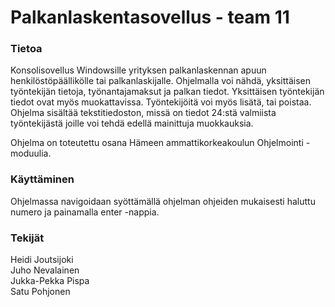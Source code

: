# Palkanlaskentasovellus - team 11
### Tietoa
Konsolisovellus Windowsille yrityksen palkanlaskennan apuun henkilöstöpäällikölle tai palkanlaskijalle. 
Ohjelmalla voi nähdä, yksittäisen työntekijän tietoja, työnantajamaksut ja palkan tiedot. 
Yksittäisen työntekijän tiedot ovat myös muokattavissa. Työntekijöitä voi myös lisätä, tai poistaa.
Ohjelma sisältää tekstitiedoston, missä on tiedot 24:stä valmiista työntekijästä joille voi tehdä edellä mainittuja muokkauksia.

Ohjelma on toteutettu osana Hämeen ammattikorkeakoulun Ohjelmointi -moduulia.

### Käyttäminen
Ohjelmassa navigoidaan syöttämällä ohjelman ohjeiden mukaisesti haluttu numero ja painamalla enter -nappia.

### Tekijät
Heidi Joutsijoki  
Juho Nevalainen  
Jukka-Pekka Pispa  
Satu Pohjonen  
